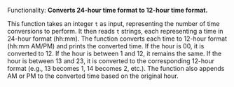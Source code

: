 Functionality: **Converts 24-hour time format to 12-hour time format.**

This function takes an integer `t` as input, representing the number of time conversions to perform. It then reads `t` strings, each representing a time in 24-hour format (hh:mm). The function converts each time to 12-hour format (hh:mm AM/PM) and prints the converted time. If the hour is 00, it is converted to 12. If the hour is between 1 and 12, it remains the same. If the hour is between 13 and 23, it is converted to the corresponding 12-hour format (e.g., 13 becomes 1, 14 becomes 2, etc.). The function also appends AM or PM to the converted time based on the original hour.